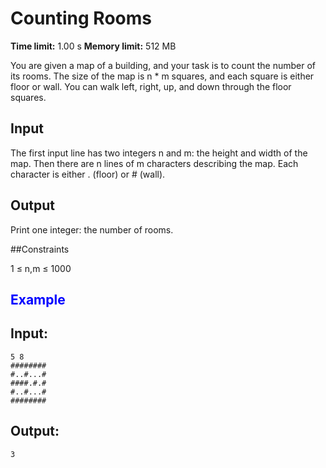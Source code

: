 # Counting Rooms  

**Time limit:** 1.00 s **Memory limit:** 512 MB  

You are given a map of a building, and your task is to count the number of its rooms. The size of the map is n * m squares, and each square is either floor or wall. You can walk left, right, up, and down through the floor squares.


## Input
The first input line has two integers n and m: the height and width of the map.
Then there are n lines of m characters describing the map. Each character is either . (floor) or # (wall).

## Output
Print one integer: the number of rooms.  

##Constraints

1 &le; n,m &le; 1000  

## <span style ="color:blue">Example<span>  
## Input:
```
5 8
########
#..#...#
####.#.#
#..#...#
########  
```  

## Output:
```
3
```
